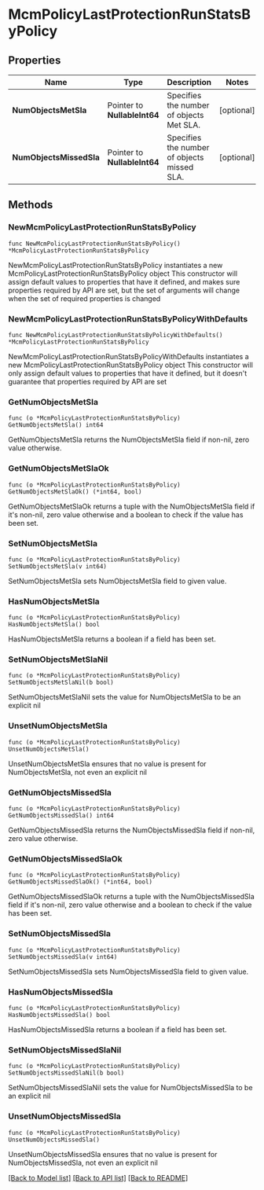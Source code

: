 # McmPolicyLastProtectionRunStatsByPolicy

## Properties

Name | Type | Description | Notes
------------ | ------------- | ------------- | -------------
**NumObjectsMetSla** | Pointer to **NullableInt64** | Specifies the number of objects Met SLA. | [optional] 
**NumObjectsMissedSla** | Pointer to **NullableInt64** | Specifies the number of objects missed SLA. | [optional] 

## Methods

### NewMcmPolicyLastProtectionRunStatsByPolicy

`func NewMcmPolicyLastProtectionRunStatsByPolicy() *McmPolicyLastProtectionRunStatsByPolicy`

NewMcmPolicyLastProtectionRunStatsByPolicy instantiates a new McmPolicyLastProtectionRunStatsByPolicy object
This constructor will assign default values to properties that have it defined,
and makes sure properties required by API are set, but the set of arguments
will change when the set of required properties is changed

### NewMcmPolicyLastProtectionRunStatsByPolicyWithDefaults

`func NewMcmPolicyLastProtectionRunStatsByPolicyWithDefaults() *McmPolicyLastProtectionRunStatsByPolicy`

NewMcmPolicyLastProtectionRunStatsByPolicyWithDefaults instantiates a new McmPolicyLastProtectionRunStatsByPolicy object
This constructor will only assign default values to properties that have it defined,
but it doesn't guarantee that properties required by API are set

### GetNumObjectsMetSla

`func (o *McmPolicyLastProtectionRunStatsByPolicy) GetNumObjectsMetSla() int64`

GetNumObjectsMetSla returns the NumObjectsMetSla field if non-nil, zero value otherwise.

### GetNumObjectsMetSlaOk

`func (o *McmPolicyLastProtectionRunStatsByPolicy) GetNumObjectsMetSlaOk() (*int64, bool)`

GetNumObjectsMetSlaOk returns a tuple with the NumObjectsMetSla field if it's non-nil, zero value otherwise
and a boolean to check if the value has been set.

### SetNumObjectsMetSla

`func (o *McmPolicyLastProtectionRunStatsByPolicy) SetNumObjectsMetSla(v int64)`

SetNumObjectsMetSla sets NumObjectsMetSla field to given value.

### HasNumObjectsMetSla

`func (o *McmPolicyLastProtectionRunStatsByPolicy) HasNumObjectsMetSla() bool`

HasNumObjectsMetSla returns a boolean if a field has been set.

### SetNumObjectsMetSlaNil

`func (o *McmPolicyLastProtectionRunStatsByPolicy) SetNumObjectsMetSlaNil(b bool)`

 SetNumObjectsMetSlaNil sets the value for NumObjectsMetSla to be an explicit nil

### UnsetNumObjectsMetSla
`func (o *McmPolicyLastProtectionRunStatsByPolicy) UnsetNumObjectsMetSla()`

UnsetNumObjectsMetSla ensures that no value is present for NumObjectsMetSla, not even an explicit nil
### GetNumObjectsMissedSla

`func (o *McmPolicyLastProtectionRunStatsByPolicy) GetNumObjectsMissedSla() int64`

GetNumObjectsMissedSla returns the NumObjectsMissedSla field if non-nil, zero value otherwise.

### GetNumObjectsMissedSlaOk

`func (o *McmPolicyLastProtectionRunStatsByPolicy) GetNumObjectsMissedSlaOk() (*int64, bool)`

GetNumObjectsMissedSlaOk returns a tuple with the NumObjectsMissedSla field if it's non-nil, zero value otherwise
and a boolean to check if the value has been set.

### SetNumObjectsMissedSla

`func (o *McmPolicyLastProtectionRunStatsByPolicy) SetNumObjectsMissedSla(v int64)`

SetNumObjectsMissedSla sets NumObjectsMissedSla field to given value.

### HasNumObjectsMissedSla

`func (o *McmPolicyLastProtectionRunStatsByPolicy) HasNumObjectsMissedSla() bool`

HasNumObjectsMissedSla returns a boolean if a field has been set.

### SetNumObjectsMissedSlaNil

`func (o *McmPolicyLastProtectionRunStatsByPolicy) SetNumObjectsMissedSlaNil(b bool)`

 SetNumObjectsMissedSlaNil sets the value for NumObjectsMissedSla to be an explicit nil

### UnsetNumObjectsMissedSla
`func (o *McmPolicyLastProtectionRunStatsByPolicy) UnsetNumObjectsMissedSla()`

UnsetNumObjectsMissedSla ensures that no value is present for NumObjectsMissedSla, not even an explicit nil

[[Back to Model list]](../README.md#documentation-for-models) [[Back to API list]](../README.md#documentation-for-api-endpoints) [[Back to README]](../README.md)


